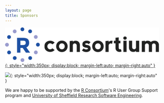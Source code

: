 ```yaml
---
layout: page
title: Sponsors
---
```


[![R Consortium Logo](/assets/RConsortium.png){: style="width:350px; display:block; margin-left:auto; margin-right:auto" }](https://www.r-consortium.org)

![](http://rse.shef.ac.uk/images/rse-sheffield-logo.png){: style="width:350px; display:block; margin-left:auto; margin-right:auto" }

We are happy to be supported by the [R Consortium](https://www.r-consortium.org)'s R User Group Support program and [University of Sheffield Research Software Engineering](http://rse.shef.ac.uk/). 
